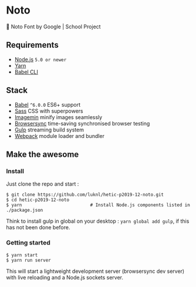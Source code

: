 # Noto
:100: Noto Font by Google | School Project

## Requirements
- [Node.js](https://nodejs.org/en/) `5.0 or newer`
- [Yarn](https://yarnpkg.com/)
- [Babel CLI](https://babeljs.io/docs/usage/cli/)

## Stack
- [Babel](http://babeljs.io/) `^6.0.0` ES6+ support
- [Sass](http://sass-lang.com/) CSS with superpowers
- [Imagemin](https://github.com/imagemin/imagemin) minify images seamlessly
- [Browsersync](http://www.browsersync.io/) time-saving synchronised browser testing
- [Gulp](http://gulpjs.com/) streaming build system
- [Webpack](https://webpack.github.io/) module loader and bundler

## Make the awesome

### Install

Just clone the repo and start :

```shell
$ git clone https://github.com/luknl/hetic-p2019-12-noto.git
$ cd hetic-p2019-12-noto
$ yarn                          # Install Node.js components listed in ./package.json
```
Think to install gulp in global on your desktop : `yarn global add gulp`, if this has not been done before.

### Getting started

```shell
$ yarn start
$ yarn run server
```

This will start a lightweight development server (browsersync dev server) with live reloading
and a Node.js sockets server.
